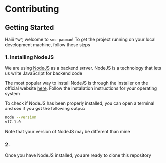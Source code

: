 # Contributing

## Getting Started

Haiii ^w^, welcome to `smc-pacman`! To get the project running on your local development machine, follow these steps

### 1. Installing NodeJS

We are using [NodeJS](https://nodejs.org/en) as a backend server. NodeJS is a technology that lets us write JavaScript for backend code

The most popular way to install NodeJS is through the installer on the official website [here](https://nodejs.org). Follow the installation instructions for your operating system

To check if NodeJS has been properly installed, you can open a terminal and see if you get the following output: 

```sh
node --version
v17.1.0
```

Note that your version of NodeJS may be different than mine

### 2.

Once you have NodeJS installed, you are ready to clone this repository

